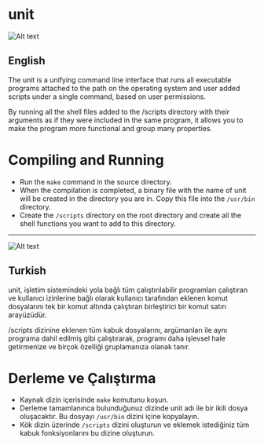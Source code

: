 # unit

![Alt text](https://gitlab.com/fuatboluk/unit/raw/master/unit-help.png "Unit Screenshot")

## English

The unit is a unifying command line interface that runs all executable programs attached to the path on the operating system and user added scripts under a single command, based on user permissions.

By running all the shell files added to the /scripts directory with their arguments as if they were included in the same program, it allows you to make the program more functional and group many properties.

# Compiling and Running

* Run the `make` command in the source directory.
* When the compilation is completed, a binary file with the name of unit will be created in the directory you are in. Copy this file into the `/usr/bin` directory.
* Create the `/scripts` directory on the root directory and create all the shell functions you want to add to this directory.

-----------------------------------------------------------------------------

![Alt text](https://gitlab.com/fuatboluk/unit/raw/master/unit-example1.png "Unit Example1 Screenshot")

## Turkish

unit, işletim sistemindeki yola bağlı tüm çalıştırılabilir programları çalıştıran ve kullanıcı izinlerine bağlı olarak kullanıcı tarafından eklenen komut dosyalarını tek bir komut altında çalıştıran birleştirici bir komut satırı arayüzüdür.

/scripts dizinine eklenen tüm kabuk dosyalarını, argümanları ile aynı programa dahil edilmiş gibi çalıştırarak, programı daha işlevsel hale getirmenize ve birçok özelliği gruplamanıza olanak tanır.

 # Derleme ve Çalıştırma

 * Kaynak dizin içerisinde `make` komutunu koşun.
 * Derleme tamamlanınca bulunduğunuz dizinde unit adı ile bir ikili dosya oluşacaktır. Bu dosyayı `/usr/bin` dizini içine kopyalayın.
 * Kök dizin üzerinde `/scripts` dizini oluşturun ve eklemek istediğiniz tüm kabuk fonksiyonlarını bu dizine oluşturun.
